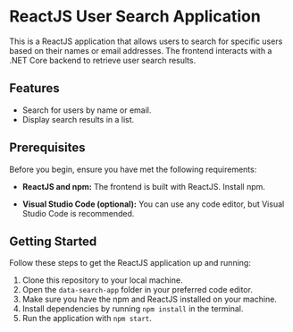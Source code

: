 # ReactJS User Search Application

This is a ReactJS application that allows users to search for specific users based on their names or email addresses. The frontend interacts with a .NET Core backend to retrieve user search results.

## Features

- Search for users by name or email.
- Display search results in a list.

## Prerequisites

Before you begin, ensure you have met the following requirements:

- **ReactJS and npm:** The frontend is built with ReactJS. Install npm.

- **Visual Studio Code (optional):** You can use any code editor, but Visual Studio Code is recommended.

## Getting Started

Follow these steps to get the ReactJS application up and running:

1. Clone this repository to your local machine.
2. Open the `data-search-app` folder in your preferred code editor.
3. Make sure you have the npm and ReactJS installed on your machine.
4. Install dependencies by running `npm install` in the terminal.
5. Run the application with `npm start`.